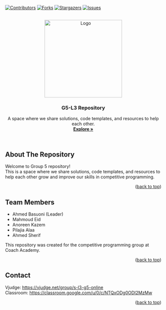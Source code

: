 

<!-- Improved compatibility of back to top link: See: https://github.com/Basuoni/Problem-Solving-L3/pull/73 -->
<a name="readme-top"></a>
<!--
*** Thanks for checking out the Best-README-Template. If you have a suggestion
*** that would make this better, please fork the repo and create a pull request
*** or simply open an issue with the tag "enhancement".
*** Don't forget to give the project a star!
*** Thanks again! Now go create something AMAZING! :D
-->



<!-- PROJECT SHIELDS -->
<!--
*** I'm using markdown "reference style" links for readability.
*** Reference links are enclosed in brackets [ ] instead of parentheses ( ).
*** See the bottom of this document for the declaration of the reference variables
*** for contributors-url, forks-url, etc. This is an optional, concise syntax you may use.
*** https://www.markdownguide.org/basic-syntax/#reference-style-links
-->
[![Contributors][contributors-shield]][contributors-url]
[![Forks][forks-shield]][forks-url]
[![Stargazers][stars-shield]][stars-url]
[![Issues][issues-shield]][issues-url]



<!-- PROJECT LOGO -->
<br />
<div align="center">
  <a href="https://github.com/Basuoni/Problem-Solving-L3">
    <img src="https://docs.google.com/uc?export=download&id=1Gywah3d_jTO6lCITqdQQ7wOepWQ7D56i" alt="Logo" width="250" height="250">
  </a>
 
 
  <h3 align="center">G5-L3 Repository</h3>

  <p align="center">
    A space where we share solutions, code templates, and resources to help each other.
    <br />
    <a href="https://github.com/Basuoni/Problem-Solving-L3"><strong>Explore  »</strong></a>
  </p>
</div>

<br />

<!-- TABLE OF CONTENTS
<details>
  <summary>Table of Contents</summary>
  <ol>
    <li>
      <a href="#about-the-project">About The Project</a>
      <ul>
        <li><a href="#built-with">Built With</a></li>
      </ul>
    </li>
    <li>
      <a href="#getting-started">Getting Started</a>
      <ul>
        <li><a href="#prerequisites">Prerequisites</a></li>
        <li><a href="#installation">Installation</a></li>
      </ul>
    </li>
    <li><a href="#usage">Usage</a></li>
    <li><a href="#roadmap">Roadmap</a></li>
    <li><a href="#contributing">Contributing</a></li>
    <li><a href="#license">License</a></li>
    <li><a href="#contact">Contact</a></li>
    <li><a href="#acknowledgments">Acknowledgments</a></li>
  </ol>
</details>
-->

<!-- ABOUT THE PROJECT -->
## About The Repository

<!-- ABOUT THE PROJECT
[![Product Name Screen Shot][product-screenshot]](https://example.com)
 -->
Welcome to Group 5 repository! <br/> This is a space where we share solutions, code templates, and resources to help each other grow and improve our skills in competitive programming.

<p align="right">(<a href="#readme-top">back to top</a>)</p>

<!-- CONTRIBUTING

### Built With

This section should list any major frameworks/libraries used to bootstrap your project. Leave any add-ons/plugins for the acknowledgements section. Here are a few examples.

* [![Next][Next.js]][Next-url]
* [![React][React.js]][React-url]
* [![Vue][Vue.js]][Vue-url]
* [![Angular][Angular.io]][Angular-url]
* [![Svelte][Svelte.dev]][Svelte-url]
* [![Laravel][Laravel.com]][Laravel-url]
* [![Bootstrap][Bootstrap.com]][Bootstrap-url]
* [![JQuery][JQuery.com]][JQuery-url]


<p align="right">(<a href="#readme-top">back to top</a>)</p>
 -->


<!-- LICENSE
## License

Distributed under the MIT License. See `LICENSE.txt` for more information.

<p align="right">(<a href="#readme-top">back to top</a>)</p>
 -->
## Team Members
<ul>
  <li>Ahmed Basuoni (Leader)</li>
  <li>Mahmoud Eid</li>
  <li>Anoreen Kazem</li>
  <li>Pilajia Alaa</li>
  <li>Ahmed Sherif</li>
</ul>

This repository was created for the competitive programming group at Coach Academy.
  
<p align="right">(<a href="#readme-top">back to top</a>)</p>
  
  
<!-- CONTACT -->
## Contact

Vjudge: https://vjudge.net/group/s-l3-g5-online <br/>
Classroom: https://classroom.google.com/u/0/c/NTQxODg0ODI2MzMw


<p align="right">(<a href="#readme-top">back to top</a>)</p>



<!-- MARKDOWN LINKS & IMAGES -->
<!-- https://www.markdownguide.org/basic-syntax/#reference-style-links -->
[contributors-shield]: https://img.shields.io/github/contributors/Basuoni/Problem-Solving-L3.svg?style=for-the-badge
[contributors-url]: https://github.com/Basuoni/Problem-Solving-L3/graphs/contributors
[forks-shield]: https://img.shields.io/github/forks/Basuoni/Problem-Solving-L3.svg?style=for-the-badge
[forks-url]: https://github.com/Basuoni/Problem-Solving-L3/network/members
[stars-shield]: https://img.shields.io/github/stars/Basuoni/Problem-Solving-L3.svg?style=for-the-badge
[stars-url]: https://github.com/Basuoni/Problem-Solving-L3/stargazers
[issues-shield]: https://img.shields.io/github/issues/Basuoni/Problem-Solving-L3.svg?style=for-the-badge
[issues-url]: https://github.com/Basuoni/Problem-Solving-L3/issues
[linkedin-shield]: https://img.shields.io/badge/-LinkedIn-black.svg?style=for-the-badge&logo=linkedin&colorB=555
